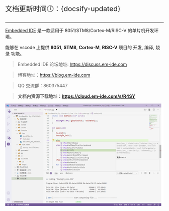 
<p style="font-size: 22px;">文档更新时间🕔：{docsify-updated}</p>

***

[Embedded IDE](https://marketplace.visualstudio.com/items?itemName=CL.eide) 是一款适用于 8051/STM8/Cortex-M/RISC-V 的单片机开发环境。

能够在 vscode 上提供 **8051**, **STM8**, **Cortex-M**, **RISC-V** 项目的 开发, 编译, 烧录 功能。

> Embedded IDE 论坛地址: https://discuss.em-ide.com

> 博客地址：https://blog.em-ide.com

> QQ 交流群：860375447

> **文档内资源下载地址：https://cloud.em-ide.com/s/R4SY**

![preview](./preview.png)
